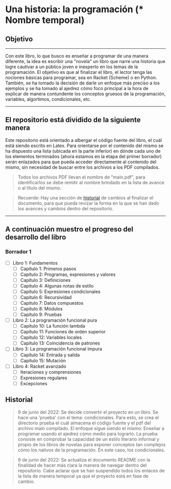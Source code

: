 # Una historia: la programación (* Nombre temporal)


## Objetivo

---

Con este libro, lo que busco es enseñar a programar de una manera diferente, la idea es escribir una "novela" un libro que narre una historia que logre cautivar a un público joven e inexperto en los temas de la programación. El objetivo es que al finalizar el libro, el lector tenga las nociones básicas para programar, sea en Racket (Scheme) o en Python. También, se ha tomado la decisión de darle un enfoque más preciso a los ejemplos y se ha tomado al ajedrez cómo foco principal a la hora de explicar de manera contundente los conceptos gruesos de la programación, variables, algortimos, condicionales, etc. 

---

## El repositorio está dividido de la siguiente manera

Este repositorio está orientado a albergar el código fuente del libro, el cuál está siendo escrito en Latex. Para orientarse por el contenido del mismo se ha dispuesto una lista (ubicada en la parte inferior) en dónde cada uno de los elementos terminados (ahora estamos en la etapa del primer borrador) serán enlazados para que pueda acceder directamente al contenido del mismo, sin necesidad de buscar entre los archivos a los PDF compilados. 

> Todos los archivos PDF llevan el nombre de "main.pdf", para identificarlos se debe remitir al nombre brindado en la lista de avance o al título del mismo.

> Recuerde: Hay una sección de [historial][] de cambios al finalizar el documento, para que pueda revizar la forma en la que se han dado los avances y cambios dentro del repositorio. 
---

## A continuación muestro el progreso del desarrollo del libro

### Borrador 1


* [ ]  Libro 1: Fundamentos    
    * [ ]  Capítulo 1: Primeros pasos
    * [ ]  Capítulo 2: Programas, expresiones y valores
    * [ ]  Capítulo 3: Definiciones
    * [ ]  Capítulo 4: Algunas notas de estilo
    * [ ]  Capítulo 5: Expresiones condicionales
    * [ ]  Capítulo 6: Recursividad
    * [ ]  Capítulo 7: Datos compuestos
    * [ ]  Capítulo 8: Módulos
    * [ ]  Capítulo 9: Pruebas    
* [ ]  Libro 2: La programación funcional pura    
    * [ ]  Capítulo 10: La función lambda
    * [ ]  Capítulo 11: Funciones de orden superior
    * [ ]  Capítulo 12: Variables locales
    * [ ]  Capítulo 13: Coincidencia de patrones    
* [ ]  Libro 3: La programación funcional impura    
    * [ ]  Capítulo 14: Entrada y salida
    * [ ]  Capítulo 15: Mutación
* [ ]  Libro 4: Racket avanzado
    * [ ]  Iteraciones y comprensiones
    * [ ]  Expresiones regulares
    * [ ]  Excepciones

## Historial

> 9 de junio del 2022: Se decide convertir el proyecto en un libro. Se hace una 'prueba' con el tema: condicionales. Para esto, se crea el directorio prueba el cuál almacena el código fuente y el pdf del archivo main compilado. El enfoque sigue siendo el mismo: Enseñar a programar usando el ajedrez cómo medio para lograrlo. La prueba consiste en comprobar la capacidad de un estilo literario informal y propio de los libros de novelas para exponer conceptos tan complejos cómo los nativos de la programación. En este caso, los condicionales. 

> 9 de junio del 2022: Se actualiza el documento README con la finalidad de hacer más clara la manera de navegar dentro del repositorio. Cabe aclarar que se han suspendido todos los enlaces de la lista de manera temporal ya que el proyecto está en fase de cambio.

<!-- enlaces -->

[historial]: https://github.com/porgetit/aplicativo-python-chess#historial